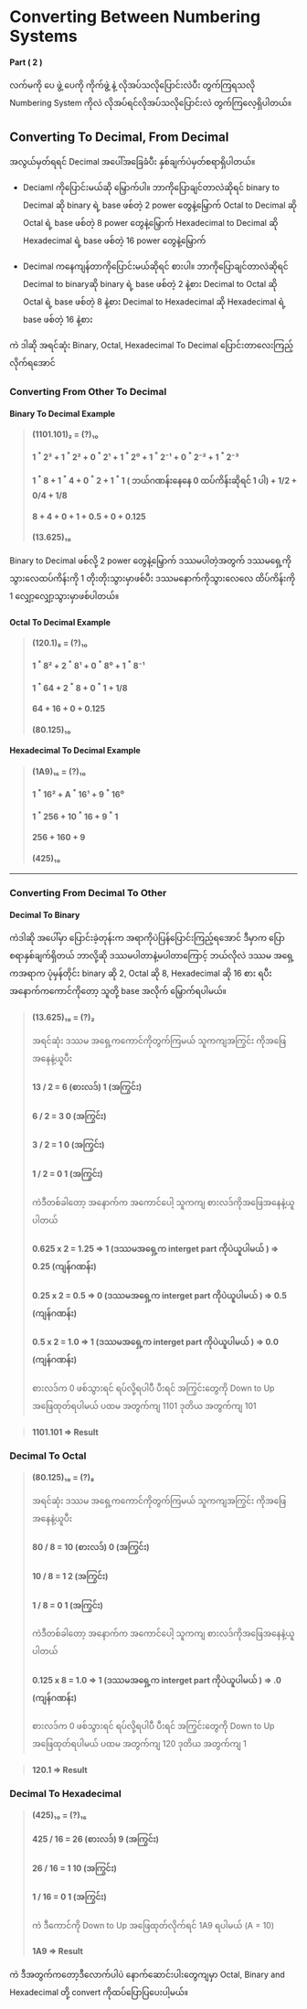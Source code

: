 # Converting Between Numbering Systems

#### Part ( 2 )

လက်မကို ပေ ဖွဲ့ ပေကို ကိုက်ဖွဲ့ နဲ့ လိုအပ်သလိုပြောင်းလဲပီး တွက်ကြရသလို Numbering System ကိုလဲ လိုအပ်ရင်လိုအပ်သလိုပြောင်းလဲ တွက်ကြလေ့ရှိပါတယ်။

## Converting To Decimal, From Decimal

အလွယ်မှတ်ရရင်  Decimal အပေါ်အခြေခံပီး နှစ်ချက်ပဲမှတ်စရာရှိပါတယ်။

- Deciaml ကိုပြောင်းမယ်ဆို မြှောက်ပါ။ ဘာကိုပြောချင်တာလဲဆိုရင်
    binary to Decimal ဆို binary ရဲ့ base ဖစ်တဲ့ 2 power တွေနဲ့မြှောက်
    Octal to Decimal ဆို Octal ရဲ့ base ဖစ်တဲ့ 8 power တွေနဲ့မြှောက်
    Hexadecimal to Decimal ဆို Hexadecimal ရဲ့ base ဖစ်တဲ့ 16 power တွေနဲ့မြှောက်

- Decimal ကနေကျန်တာကိုပြောင်းမယ်ဆိုရင် စားပါ။ ဘာကိုပြောချင်တာလဲဆိုရင်
    Decimal to binaryဆို binary ရဲ့ base ဖစ်တဲ့ 2  နဲ့စား
    Decimal to Octal ဆို Octal ရဲ့ base ဖစ်တဲ့ 8  နဲ့စား
    Decimal to Hexadecimal ဆို Hexadecimal ရဲ့ base ဖစ်တဲ့ 16  နဲ့စား

ကဲ ဒါဆို အရင်ဆုံး Binary, Octal, Hexadecimal To Decimal ပြောင်းတာလေးကြည့်လိုက်ရအောင်

### Converting From Other To Decimal

#### Binary To Decimal Example

 > #### (1101.101)₂ = (?)₁₀
 > #### 1 <sup>\*</sup> 2³ + 1 <sup>\*</sup> 2² + 0 <sup>\*</sup> 2¹ + 1 <sup>\*</sup> 2⁰ + 1 <sup>\*</sup> 2⁻¹ + 0 <sup>\*</sup> 2⁻² + 1 <sup>\*</sup> 2⁻³
 > #### 1 <sup>\*</sup> 8 + 1 <sup>\*</sup> 4 + 0 <sup>\*</sup> 2 + 1 <sup>\*</sup> 1 ( ဘယ်ဂဏန်းနေနေ 0 ထပ်ကိန်းဆိုရင် 1 ပါ) +​ 1/2 + 0/4 + 1/8
 > #### 8 + 4 + 0 + 1 + 0.5 + 0 + 0.125
 > #### (13.625)₁₀ 

Binary to Decimal ဖစ်လို့ 2 power တွေနဲ့မြှောက် ဒဿမပါတဲ့အတွက် ဒဿမရှေ့ကိုသွားလေထပ်ကိန်းကို 1 တိုးတိုးသွားမှာဖစ်ပီး ဒဿမနောက်ကိုသွားလေလေ ထိပ်ကိန်းကို 1 လျှော့လျှော့သွားမှာဖစ်ပါတယ်။

#### Octal To Decimal Example

 > #### (120.1)₈ = (?)₁₀
 > #### 1 <sup>\*</sup> 8² + 2 <sup>\*</sup> 8¹ + 0 <sup>\*</sup> 8⁰ + 1 <sup>\*</sup> 8⁻¹ 
 > #### 1 <sup>\*</sup> 64 + 2 <sup>\*</sup> 8 + 0 <sup>\*</sup> 1 + 1/8
 > #### 64 + 16 + 0 + 0.125
 > #### (80.125)₁₀ 


 #### Hexadecimal To Decimal Example

  > #### (1A9)₁₆ = (?)₁₀
 > #### 1 <sup>\*</sup> 16² + A <sup>\*</sup> 16¹ + 9 <sup>\*</sup> 16⁰ 
 > #### 1 <sup>\*</sup> 256 + 10 <sup>\*</sup> 16 + 9 <sup>\*</sup> 1 
 > #### 256 + 160 + 9
 > #### (425)₁₀ 

---

### Converting From Decimal To Other

#### Decimal To Binary

ကဲဒါဆို အပေါ်မှာ ပြောင်းခဲ့တုန်းက အရာကိုပဲပြန်ပြောင်းကြည့်ရအောင် ဒီမှာက ပြောစရာနှစ်ချက်ရှိတယ် ဘာလို့ဆို ဒဿမပါတာနဲ့မပါတာကြောင့် ဘယ်လိုလဲ ဒဿမ အရှေ့ကအရာက ပုံမှန်တိုင်း binary ဆို 2, Octal ဆို 8, Hexadecimal ဆို 16 စား ရပီး အနောက်ကကောင်ကိုတော့ သူတို့ base အလိုက် မြှောက်ရပါမယ်။

> #### (13.625)₁₀ = (?)₂
> အရင်ဆုံး ဒဿမ အရှေ့ကကောင်ကိုတွက်ကြမယ် သူကကျအကြွင်း ကိုအဖြေအနေနဲ့ယူပီး 
> #### 13 / 2  = 6    (စားလဒ်) 1 (အကြွင်း)
> #### 6 / 2   = 3            0 (အကြွင်း)
> #### 3 / 2   = 1            0 (အကြွင်း)
> #### 1 /  2  = 0            1 (အကြွင်း)
>
> ကဲဒီတစ်ခါတော့ အနောက်က အကောင်ပေါ့ သူကကျ စားလဒ်ကိုအဖြေအနေနဲ့ယူပါတယ်
> #### 0.625 x 2 = 1.25 => 1 (ဒဿမအရှေ့က interget part ကိုပဲယူပါမယ် ) => 0.25 (ကျန်ဂဏန်း)
> #### 0.25  x 2 = 0.5  => 0 (ဒဿမအရှေ့က interget part ကိုပဲယူပါမယ် ) => 0.5 (ကျန်ဂဏန်း)
> #### 0.5   x 2 = 1.0  => 1 (ဒဿမအရှေ့က interget part ကိုပဲယူပါမယ် ) => 0.0 (ကျန်ဂဏန်း)
>
> စားလဒ်က 0 ဖစ်သွားရင် ရပ်လို့ရပါပီ ပီးရင် အကြွင်းတွေကို Down to Up အဖြေထုတ်ရပါမယ်
> ပထမ အတွက်ကျ 1101
> ဒုတိယ အတွက်ကျ 101

> #### 1101.101 => Result


### Decimal To Octal

> #### (80.125)₁₀ = (?)₈
> အရင်ဆုံး ဒဿမ အရှေ့ကကောင်ကိုတွက်ကြမယ် သူကကျအကြွင်း ကိုအဖြေအနေနဲ့ယူပီး 
> #### 80 / 8  = 10    (စားလဒ်) 0 (အကြွင်း)
> #### 10 / 8   = 1            2 (အကြွင်း)
> #### 1 / 8   = 0            1 (အကြွင်း)
>
> ကဲဒီတစ်ခါတော့ အနောက်က အကောင်ပေါ့ သူကကျ စားလဒ်ကိုအဖြေအနေနဲ့ယူပါတယ်
> #### 0.125 x 8 = 1.0 => 1 (ဒဿမအရှေ့က interget part ကိုပဲယူပါမယ် ) => .0 (ကျန်ဂဏန်း)
>
> စားလဒ်က 0 ဖစ်သွားရင် ရပ်လို့ရပါပီ ပီးရင် အကြွင်းတွေကို Down to Up အဖြေထုတ်ရပါမယ်
> ပထမ အတွက်ကျ 120
> ဒုတိယ အတွက်ကျ 1

> #### 120.1 => Result


### Decimal To Hexadecimal

> #### (425)₁₀ = (?)₁₆
> 
> #### 425 / 16  = 26    (စားလဒ်) 9 (အကြွင်း)
> #### 26  / 16   = 1            10 (အကြွင်း)
> #### 1 / 16   = 0            1 (အကြွင်း)
>
> ကဲ ဒီကောင်ကို Down to Up အဖြေထုတ်လိုက်ရင် 1A9 ရပါမယ် (A = 10)
> #### 1A9 => Result


ကဲ ဒီအတွက်ကတော့ဒီလောက်ပါပဲ နောက်ဆောင်းပါးတွေကျမှာ Octal, Binary and Hexadecimal တို့ convert ကိုထပ်ပြောပြပေးပါ့မယ်။